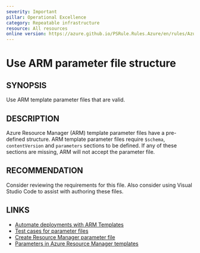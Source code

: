 ```yaml
---
severity: Important
pillar: Operational Excellence
category: Repeatable infrastructure
resource: All resources
online version: https://azure.github.io/PSRule.Rules.Azure/en/rules/Azure.Template.ParameterFile/
---
```


# Use ARM parameter file structure

## SYNOPSIS

Use ARM template parameter files that are valid.

## DESCRIPTION

Azure Resource Manager (ARM) template parameter files have a pre-defined structure.
ARM template parameter files require `$schema`, `contentVersion` and `parameters` sections to be defined.
If any of these sections are missing, ARM will not accept the parameter file.

## RECOMMENDATION

Consider reviewing the requirements for this file.
Also consider using Visual Studio Code to assist with authoring these files.

## LINKS

- [Automate deployments with ARM Templates](https://learn.microsoft.com/azure/architecture/framework/devops/automation-infrastructure#automate-deployments-with-arm-templates)
- [Test cases for parameter files](https://learn.microsoft.com/azure/azure-resource-manager/templates/parameter-file-test-cases)
- [Create Resource Manager parameter file](https://learn.microsoft.com/azure/azure-resource-manager/templates/parameter-files)
- [Parameters in Azure Resource Manager templates](https://learn.microsoft.com/azure/azure-resource-manager/templates/template-parameters)
